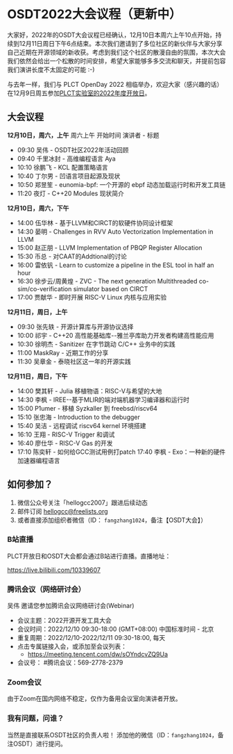 # OSDT2022大会议程（更新中）

大家好，2022年的OSDT大会议程已经确认，12月10日本周六上午10点开始，持续到12月11日周日下午6点结束。本次我们邀请到了多位社区的新伙伴与大家分享自己近期在开源领域的新收获。考虑到我们这个社区的散漫自由的氛围，本次大会我们依然会给出一个松散的时间安排，希望大家能够多多交流和聊天，并提前包容我们演讲长度不太固定的可能 :-)

与去年一样，我们与 PLCT OpenDay 2022 相临举办，欢迎大家（感兴趣的话）在12月9日周五参加[PLCT实验室的2022年度开放日](https://zhuanlan.zhihu.com/p/587839832)。

## 大会议程

**12月10日，周六，上午**
周六上午	开始时间	演讲者	-	标题
-	09:30	吴伟	-	OSDT社区2022年活动回顾
-	09:40	千里冰封	-	高维编程语言 Aya
-	10:10	徐鹏飞	-	KCL 配置策略语言
-	10:40	丁尔男	-	凹语言项目起源及现状
-	10:50	郑昱笙	-	eunomia-bpf: 一个开源的 ebpf 动态加载运行时和开发工具链
-	11:20	夜灯	-	C++20 Modules 现状简介

**12月10日，周六，下午**
-	14:00	伍华林	-	基于LLVM和CIRCT的软硬件协同设计框架
-	14:30	晏明	-	Challenges in RVV Auto Vectorization Implementation in LLVM
-	15:00	赵正朋	-	LLVM Implementation of PBQP Register Allocation
-	15:30	币总	-	对CAAT的Addtional的讨论
-	16:00	雷依钒	-	Learn to customize a pipeline in the ESL tool in half an hour
-	16:30	徐步云/周黄煌	-	ZVC - The next generation Multithreaded co-sim/co-verification simulator based on CIRCT
-	17:00	贾献华	-	即时开展 RISC-V Linux 内核与应用实验

**12月11日，周日，上午**
-	09:30	张先轶	-	开源计算库与开源协议选择
-	10:00	祁宇	-	C++20 高性能基础库--雅兰亭库助力开发者构建高性能应用
-	10:30	徐明杰	-	Sanitizer 在字节跳动 C/C++ 业务中的实践
-	11:00	MaskRay	-	近期工作的分享
-	11:30	吴章金	-	泰晓社区这一年的开源实践


**12月11日，周日，下午**
-	14:00	樊其轩 	-	Julia 移植物语：RISC-V与希望的大地
-	14:30	李枫	-	IREE--基于MLIR的端对端机器学习编译器和运行时
-	15:00	P1umer	-	移植 Syzkaller 到 freebsd/riscv64
-	15:10	张忠海	-	Introduction to the debugger
-	15:40	吴洁	-	远程调试 riscv64 kernel 环境搭建
-	16:10	王翔	-	RISC-V Trigger 和调试
-	16:40	廖仕华	-	RISC-V Gas 的开发
-	17:10	陈奕轩	-	如何给GCC测试用例打patch
	17:40	李枫	-	Exo：一种新的硬件加速器编程语言

## 如何参加？

1. 微信公众号关注「hellogcc2007」跟进后续动态
2. 邮件订阅 hellogcc@freelists.org
3. 或者直接添加组织者微信（ID： `fangzhang1024`，备注【OSDT大会】）

### B站直播

PLCT开放日和OSDT大会都会通过B站进行直播。直播地址：

https://live.bilibili.com/10339607

### 腾讯会议（网络研讨会）

吴伟 邀请您参加腾讯会议网络研讨会(Webinar)
- 会议主题：2022开源开发工具大会
- 会议时间：2022/12/10 09:30-18:00 (GMT+08:00) 中国标准时间 - 北京
- 重复周期：2022/12/10-2022/12/11 09:30-18:00, 每天
- 点击专属链接入会，或添加至会议列表：
  - https://meeting.tencent.com/dw/sOYndcvZQ9Ua
- 会议号： #腾讯会议：569-2778-2379

### Zoom会议

由于Zoom在国内网络不稳定，仅作为备用会议室向演讲者开放。

### 我有问题，问谁？

当然是直接联系OSDT社区的负责人啦！
添加他的微信（ID：`fangzhang1024`，备注OSDT）进行提问。
